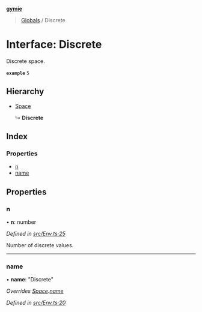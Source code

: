 **[gymie](../README.md)**

> [Globals](../globals.md) / Discrete

# Interface: Discrete

Discrete space.

**`example`** `5`

## Hierarchy

* [Space](space.md)

  ↳ **Discrete**

## Index

### Properties

* [n](discrete.md#n)
* [name](discrete.md#name)

## Properties

### n

•  **n**: number

*Defined in [src/Env.ts:25](https://github.com/jscriptcoder/Gymie-Client/blob/89194c5/src/Env.ts#L25)*

Number of discrete values.

___

### name

•  **name**: \"Discrete\"

*Overrides [Space](space.md).[name](space.md#name)*

*Defined in [src/Env.ts:20](https://github.com/jscriptcoder/Gymie-Client/blob/89194c5/src/Env.ts#L20)*
